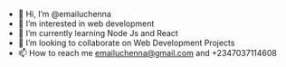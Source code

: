 - 👋 Hi, I’m @emailuchenna
- 👀 I’m interested in web development 
- 🌱 I’m currently learning Node Js and React
- 💞️ I’m looking to collaborate on Web Development Projects
- 📫 How to reach me emailuchenna@gmail.com and +2347037114608 

<!---
emailuchenna/emailuchenna is a ✨ special ✨ repository because its `README.md` (this file) appears on your GitHub profile.
You can click the Preview link to take a look at your changes.
--->
